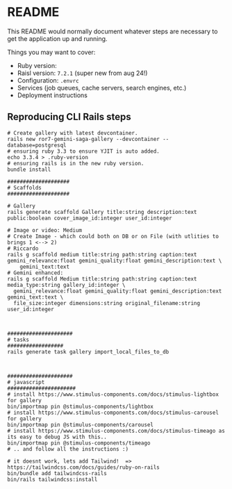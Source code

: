 # README

This README would normally document whatever steps are necessary to get the
application up and running.

Things you may want to cover:

* Ruby version:
* Raisl version: `7.2.1` (super new from aug 24!)
* Configuration: `.envrc`
* Services (job queues, cache servers, search engines, etc.)
* Deployment instructions

## Reproducing CLI Rails steps

```
# Create gallery with latest devcontainer.
rails new ror7-gemini-saga-gallery --devcontainer --database=postgresql
# ensuring ruby 3.3 to ensure YJIT is auto added.
echo 3.3.4 > .ruby-version
# ensuring rails is in the new ruby version.
bundle install

####################
# Scaffolds
####################

# Gallery
rails generate scaffold Gallery title:string description:text public:boolean cover_image_id:integer user_id:integer

# Image or video: Medium
# Create Image - which could both on DB or on File (with utlities to brings 1 <--> 2)
# Riccardo
rails g scaffold medium title:string path:string caption:text gemini_relevance:float gemini_quality:float gemini_description:text \
    gemini_text:text
# Gemini enhanced:
rails g scaffold Medium title:string path:string caption:text media_type:string gallery_id:integer \
  gemini_relevance:float gemini_quality:float gemini_description:text gemini_text:text \
  file_size:integer dimensions:string original_filename:string user_id:integer



#####################
# tasks
##################
rails generate task gallery import_local_files_to_db



#####################
# javascript
######################
# install https://www.stimulus-components.com/docs/stimulus-lightbox for gallery
bin/importmap pin @stimulus-components/lightbox
# install https://www.stimulus-components.com/docs/stimulus-carousel for gallery
bin/importmap pin @stimulus-components/carousel
# install https://www.stimulus-components.com/docs/stimulus-timeago as its easy to debug JS with this..
bin/importmap pin @stimulus-components/timeago
# .. and follow all the instructions :)

# it doesnt work, lets add Tailwind!  => https://tailwindcss.com/docs/guides/ruby-on-rails
bin/bundle add tailwindcss-rails
bin/rails tailwindcss:install
```
